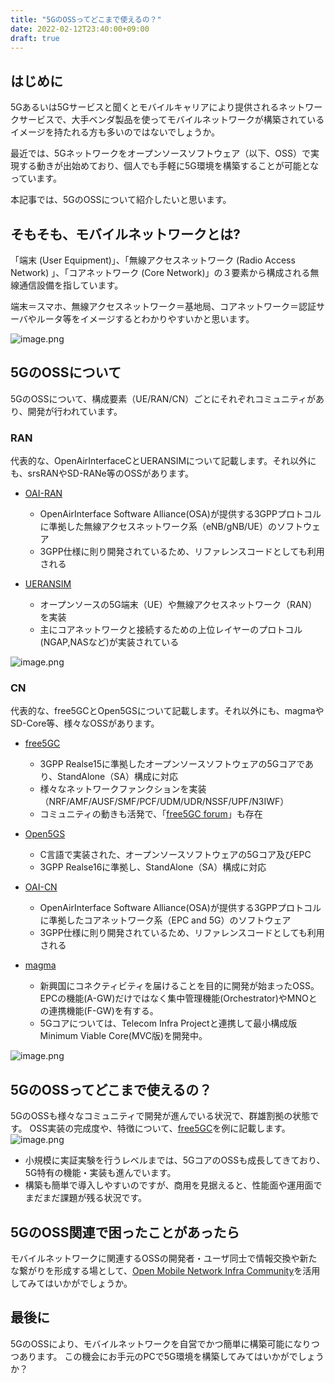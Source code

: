 ```yaml
---
title: "5GのOSSってどこまで使えるの？"
date: 2022-02-12T23:40:00+09:00
draft: true
---
```


## はじめに

5Gあるいは5Gサービスと聞くとモバイルキャリアにより提供されるネットワークサービスで、大手ベンダ製品を使ってモバイルネットワークが構築されているイメージを持たれる方も多いのではないでしょうか。

最近では、5Gネットワークをオープンソースソフトウェア（以下、OSS）で実現する動きが出始めており、個人でも手軽に5G環境を構築することが可能となっています。

本記事では、5GのOSSについて紹介したいと思います。


## そもそも、モバイルネットワークとは?

「端末 (User Equipment)」、「無線アクセスネットワーク (Radio Access Network) 」、「コアネットワーク (Core Network)」の３要素から構成される無線通信設備を指しています。

端末＝スマホ、無線アクセスネットワーク＝基地局、コアネットワーク＝認証サーバやルータ等をイメージするとわかりやすいかと思います。

![image.png](https://qiita-image-store.s3.ap-northeast-1.amazonaws.com/0/490507/6fccda6e-db9a-3fb3-0fcb-3645d1c92d63.png)

## 5GのOSSについて

5GのOSSについて、構成要素（UE/RAN/CN）ごとにそれぞれコミュニティがあり、開発が行われています。

### RAN
代表的な、OpenAirInterfaceCとUERANSIMについて記載します。それ以外にも、srsRANやSD-RANe等のOSSがあります。

- [OAI-RAN](https://gitlab.eurecom.fr/oai/openairinterface5g/)
  - OpenAirInterface Software Alliance(OSA)が提供する3GPPプロトコルに準拠した無線アクセスネットワーク系（eNB/gNB/UE）のソフトウェア
  - 3GPP仕様に則り開発されているため、リファレンスコードとしても利用される
  
- [UERANSIM](https://github.com/aligungr/UERANSIM) 
  - オープンソースの5G端末（UE）や無線アクセスネットワーク（RAN）を実装
  - 主にコアネットワークと接続するための上位レイヤーのプロトコル(NGAP,NASなど)が実装されている

![image.png](https://qiita-image-store.s3.ap-northeast-1.amazonaws.com/0/490507/b4f8e37d-5b9c-d86f-9d2c-77907c322104.png)

### CN
代表的な、free5GCとOpen5GSについて記載します。それ以外にも、magmaやSD-Core等、様々なOSSがあります。

- [free5GC](https://github.com/free5gc/free5gc)
  - 3GPP Realse15に準拠したオープンソースソフトウェアの5Gコアであり、StandAlone（SA）構成に対応
  - 様々なネットワークファンクションを実装（NRF/AMF/AUSF/SMF/PCF/UDM/UDR/NSSF/UPF/N3IWF）
  - コミュニティの動きも活発で、「[free5GC forum](https://forum.free5gc.org/)」も存在
  
- [Open5GS](https://github.com/open5gs/open5gs) 
  - C言語で実装された、オープンソースソフトウェアの5Gコア及びEPC
  - 3GPP Realse16に準拠し、StandAlone（SA）構成に対応

- [OAI-CN](https://gitlab.eurecom.fr/oai/cn5g) 
  - OpenAirInterface Software Alliance(OSA)が提供する3GPPプロトコルに準拠したコアネットワーク系（EPC and 5G）のソフトウェア
  - 3GPP仕様に則り開発されているため、リファレンスコードとしても利用される

- [magma](https://github.com/magma) 
  - 新興国にコネクティビティを届けることを目的に開発が始まったOSS。EPCの機能(A-GW)だけではなく集中管理機能(Orchestrator)やMNOとの連携機能(F-GW)を有する。
  - 5Gコアについては、Telecom Infra Projectと連携して最小構成版Minimum Viable Core(MVC版)を開発中。

![image.png](https://qiita-image-store.s3.ap-northeast-1.amazonaws.com/0/490507/394eec47-1f6c-461c-3531-74e2b12465a6.png)

## 5GのOSSってどこまで使えるの？
5GのOSSも様々なコミュニティで開発が進んでいる状況で、群雄割拠の状態です。
OSS実装の完成度や、特徴について、[free5GC](https://github.com/free5gc/free5gc)を例に記載します。
![image.png](https://qiita-image-store.s3.ap-northeast-1.amazonaws.com/0/490507/29ee0192-3c65-e110-ba51-e202b43ef1ce.png)

* 小規模に実証実験を行うレベルまでは、5GコアのOSSも成長してきており、5G特有の機能・実装も進んでいます。
* 構築も簡単で導入しやすいのですが、商用を見据えると、性能面や運用面でまだまだ課題が残る状況です。

## 5GのOSS関連で困ったことがあったら
モバイルネットワークに関連するOSSの開発者・ユーザ同士で情報交換や新たな繋がりを形成する場として、[Open Mobile Network Infra Community](https://omni-jp.github.io/)を活用してみてはいかがでしょうか。

## 最後に
5GのOSSにより、モバイルネットワークを自営でかつ簡単に構築可能になりつつあります。
この機会にお手元のPCで5G環境を構築してみてはいかがでしょうか？
